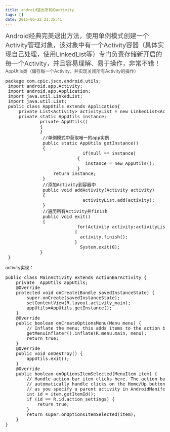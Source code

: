 ```yaml
---
title: android退出所有的activity
tags: []
date: 2015-06-22 21:35:41
---
```


<span style="font-size: 20px;"><span style="color: rgb(68, 68, 68); background-color: rgb(255, 255, 255);">Android经典完美退出方法，使用单例模式创建一个Activity管理对象，该对象中有一个Activity容器（具体实现自己处理，使用LinkedList等）专门负责存储新开启的每一个Activity，并且容易理解、易于操作，非常不错！</span>
 <span style="color: rgb(68, 68, 68); background-color: rgb(255, 255, 255); font-size: 14px;">AppUtils类（储存每一个Activity，并实现关闭所有Activity的操作）</span></span>

<pre class="brush:java;toolbar:false">package&nbsp;com.cpic.jscx.android.utils;&nbsp;
&nbsp;import&nbsp;android.app.Activity;&nbsp;
&nbsp;import&nbsp;android.app.Application;&nbsp;
&nbsp;import&nbsp;java.util.LinkedList;&nbsp;
&nbsp;import&nbsp;java.util.List;&nbsp;
&nbsp;public&nbsp;class&nbsp;AppUtils&nbsp;extends&nbsp;Application{&nbsp;
&nbsp;&nbsp;&nbsp;&nbsp;&nbsp;private&nbsp;List&lt;Activity&gt;&nbsp;activityList&nbsp;=&nbsp;new&nbsp;LinkedList&lt;Activity&gt;();&nbsp;
&nbsp;&nbsp;&nbsp;&nbsp;&nbsp;private&nbsp;static&nbsp;AppUtils&nbsp;instance;&nbsp;
&nbsp;&nbsp;&nbsp;&nbsp;&nbsp;&nbsp;&nbsp;&nbsp;&nbsp;&nbsp;&nbsp;&nbsp;&nbsp;private&nbsp;AppUtils()&nbsp;
&nbsp;&nbsp;&nbsp;&nbsp;&nbsp;&nbsp;&nbsp;&nbsp;&nbsp;&nbsp;&nbsp;&nbsp;&nbsp;{&nbsp;
&nbsp;&nbsp;&nbsp;&nbsp;&nbsp;&nbsp;&nbsp;&nbsp;&nbsp;&nbsp;&nbsp;&nbsp;&nbsp;}&nbsp;
&nbsp;&nbsp;&nbsp;&nbsp;&nbsp;&nbsp;&nbsp;&nbsp;&nbsp;&nbsp;&nbsp;&nbsp;&nbsp;&nbsp;//单例模式中获取唯一的app实例&nbsp;
&nbsp;&nbsp;&nbsp;&nbsp;&nbsp;&nbsp;&nbsp;&nbsp;&nbsp;&nbsp;&nbsp;&nbsp;&nbsp;&nbsp;public&nbsp;static&nbsp;AppUtils&nbsp;getInstance()&nbsp;
&nbsp;&nbsp;&nbsp;&nbsp;&nbsp;&nbsp;&nbsp;&nbsp;&nbsp;&nbsp;&nbsp;&nbsp;&nbsp;&nbsp;{&nbsp;
&nbsp;&nbsp;&nbsp;&nbsp;&nbsp;&nbsp;&nbsp;&nbsp;&nbsp;&nbsp;&nbsp;&nbsp;&nbsp;&nbsp;&nbsp;&nbsp;&nbsp;&nbsp;&nbsp;&nbsp;&nbsp;&nbsp;&nbsp;&nbsp;&nbsp;&nbsp;&nbsp;&nbsp;&nbsp;if(null&nbsp;==&nbsp;instance)&nbsp;
&nbsp;&nbsp;&nbsp;&nbsp;&nbsp;&nbsp;&nbsp;&nbsp;&nbsp;&nbsp;&nbsp;&nbsp;&nbsp;&nbsp;&nbsp;&nbsp;&nbsp;&nbsp;&nbsp;&nbsp;&nbsp;&nbsp;&nbsp;&nbsp;&nbsp;&nbsp;&nbsp;{&nbsp;
&nbsp;&nbsp;&nbsp;&nbsp;&nbsp;&nbsp;&nbsp;&nbsp;&nbsp;&nbsp;&nbsp;&nbsp;&nbsp;&nbsp;&nbsp;&nbsp;&nbsp;&nbsp;&nbsp;&nbsp;&nbsp;&nbsp;&nbsp;&nbsp;&nbsp;&nbsp;&nbsp;&nbsp;&nbsp;&nbsp;instance&nbsp;=&nbsp;new&nbsp;AppUtils();&nbsp;
&nbsp;&nbsp;&nbsp;&nbsp;&nbsp;&nbsp;&nbsp;&nbsp;&nbsp;&nbsp;&nbsp;&nbsp;&nbsp;&nbsp;&nbsp;&nbsp;&nbsp;&nbsp;&nbsp;&nbsp;&nbsp;&nbsp;&nbsp;&nbsp;&nbsp;&nbsp;&nbsp;}&nbsp;
&nbsp;&nbsp;&nbsp;&nbsp;&nbsp;&nbsp;&nbsp;&nbsp;&nbsp;&nbsp;&nbsp;&nbsp;&nbsp;&nbsp;&nbsp;&nbsp;&nbsp;&nbsp;return&nbsp;instance;&nbsp;&nbsp;&nbsp;&nbsp;&nbsp;&nbsp;&nbsp;&nbsp;&nbsp;&nbsp;&nbsp;&nbsp;&nbsp;
&nbsp;&nbsp;&nbsp;&nbsp;&nbsp;&nbsp;&nbsp;&nbsp;&nbsp;&nbsp;&nbsp;&nbsp;&nbsp;&nbsp;}&nbsp;
&nbsp;&nbsp;&nbsp;&nbsp;&nbsp;&nbsp;&nbsp;&nbsp;&nbsp;&nbsp;&nbsp;&nbsp;&nbsp;&nbsp;//添加Activity到容器中&nbsp;
&nbsp;&nbsp;&nbsp;&nbsp;&nbsp;&nbsp;&nbsp;&nbsp;&nbsp;&nbsp;&nbsp;&nbsp;&nbsp;&nbsp;public&nbsp;void&nbsp;addActivity(Activity&nbsp;activity)&nbsp;
&nbsp;&nbsp;&nbsp;&nbsp;&nbsp;&nbsp;&nbsp;&nbsp;&nbsp;&nbsp;&nbsp;&nbsp;&nbsp;&nbsp;{&nbsp;
&nbsp;&nbsp;&nbsp;&nbsp;&nbsp;&nbsp;&nbsp;&nbsp;&nbsp;&nbsp;&nbsp;&nbsp;&nbsp;&nbsp;&nbsp;&nbsp;&nbsp;&nbsp;&nbsp;&nbsp;&nbsp;&nbsp;&nbsp;&nbsp;&nbsp;&nbsp;&nbsp;&nbsp;&nbsp;activityList.add(activity);&nbsp;
&nbsp;&nbsp;&nbsp;&nbsp;&nbsp;&nbsp;&nbsp;&nbsp;&nbsp;&nbsp;&nbsp;&nbsp;&nbsp;&nbsp;}&nbsp;
&nbsp;&nbsp;&nbsp;&nbsp;&nbsp;&nbsp;&nbsp;&nbsp;&nbsp;&nbsp;&nbsp;&nbsp;&nbsp;&nbsp;//遍历所有Activity并finish&nbsp;
&nbsp;&nbsp;&nbsp;&nbsp;&nbsp;&nbsp;&nbsp;&nbsp;&nbsp;&nbsp;&nbsp;&nbsp;&nbsp;&nbsp;public&nbsp;void&nbsp;exit()&nbsp;
&nbsp;&nbsp;&nbsp;&nbsp;&nbsp;&nbsp;&nbsp;&nbsp;&nbsp;&nbsp;&nbsp;&nbsp;&nbsp;&nbsp;{&nbsp;
&nbsp;&nbsp;&nbsp;&nbsp;&nbsp;&nbsp;&nbsp;&nbsp;&nbsp;&nbsp;&nbsp;&nbsp;&nbsp;&nbsp;&nbsp;&nbsp;&nbsp;&nbsp;&nbsp;&nbsp;&nbsp;&nbsp;&nbsp;&nbsp;&nbsp;&nbsp;&nbsp;for(Activity&nbsp;activity:activityList)&nbsp;
&nbsp;&nbsp;&nbsp;&nbsp;&nbsp;&nbsp;&nbsp;&nbsp;&nbsp;&nbsp;&nbsp;&nbsp;&nbsp;&nbsp;&nbsp;&nbsp;&nbsp;&nbsp;&nbsp;&nbsp;&nbsp;&nbsp;&nbsp;&nbsp;&nbsp;&nbsp;{&nbsp;
&nbsp;&nbsp;&nbsp;&nbsp;&nbsp;&nbsp;&nbsp;&nbsp;&nbsp;&nbsp;&nbsp;&nbsp;&nbsp;&nbsp;&nbsp;&nbsp;&nbsp;&nbsp;&nbsp;&nbsp;&nbsp;&nbsp;&nbsp;&nbsp;&nbsp;&nbsp;&nbsp;&nbsp;activity.finish();&nbsp;
&nbsp;&nbsp;&nbsp;&nbsp;&nbsp;&nbsp;&nbsp;&nbsp;&nbsp;&nbsp;&nbsp;&nbsp;&nbsp;&nbsp;&nbsp;&nbsp;&nbsp;&nbsp;&nbsp;&nbsp;&nbsp;&nbsp;&nbsp;&nbsp;&nbsp;&nbsp;}&nbsp;
&nbsp;&nbsp;&nbsp;&nbsp;&nbsp;&nbsp;&nbsp;&nbsp;&nbsp;&nbsp;&nbsp;&nbsp;&nbsp;&nbsp;&nbsp;&nbsp;&nbsp;&nbsp;&nbsp;&nbsp;&nbsp;&nbsp;&nbsp;&nbsp;&nbsp;&nbsp;&nbsp;&nbsp;System.exit(0);&nbsp;
&nbsp;&nbsp;&nbsp;&nbsp;&nbsp;&nbsp;&nbsp;&nbsp;&nbsp;&nbsp;&nbsp;&nbsp;&nbsp;}&nbsp;
&nbsp;}</pre>

activity实现：

<pre class="brush:java;toolbar:false">public&nbsp;class&nbsp;MainActivity&nbsp;extends&nbsp;ActionBarActivity&nbsp;{
&nbsp;&nbsp;&nbsp;&nbsp;private&nbsp;&nbsp;AppUtils&nbsp;appUtils;
&nbsp;&nbsp;&nbsp;&nbsp;@Override
&nbsp;&nbsp;&nbsp;&nbsp;protected&nbsp;void&nbsp;onCreate(Bundle&nbsp;savedInstanceState)&nbsp;{
&nbsp;&nbsp;&nbsp;&nbsp;&nbsp;&nbsp;&nbsp;&nbsp;super.onCreate(savedInstanceState);
&nbsp;&nbsp;&nbsp;&nbsp;&nbsp;&nbsp;&nbsp;&nbsp;setContentView(R.layout.activity_main);
&nbsp;&nbsp;&nbsp;&nbsp;&nbsp;&nbsp;&nbsp;&nbsp;appUtils=AppUtils.getInstance();
&nbsp;&nbsp;&nbsp;&nbsp;}
&nbsp;&nbsp;&nbsp;&nbsp;@Override
&nbsp;&nbsp;&nbsp;&nbsp;public&nbsp;boolean&nbsp;onCreateOptionsMenu(Menu&nbsp;menu)&nbsp;{
&nbsp;&nbsp;&nbsp;&nbsp;&nbsp;&nbsp;&nbsp;&nbsp;//&nbsp;Inflate&nbsp;the&nbsp;menu;&nbsp;this&nbsp;adds&nbsp;items&nbsp;to&nbsp;the&nbsp;action&nbsp;bar&nbsp;if&nbsp;it&nbsp;is&nbsp;present.
&nbsp;&nbsp;&nbsp;&nbsp;&nbsp;&nbsp;&nbsp;&nbsp;getMenuInflater().inflate(R.menu.main,&nbsp;menu);
&nbsp;&nbsp;&nbsp;&nbsp;&nbsp;&nbsp;&nbsp;&nbsp;return&nbsp;true;
&nbsp;&nbsp;&nbsp;&nbsp;}
&nbsp;&nbsp;&nbsp;&nbsp;@Override
&nbsp;&nbsp;&nbsp;&nbsp;public&nbsp;void&nbsp;onDestroy()&nbsp;{
&nbsp;&nbsp;&nbsp;&nbsp;&nbsp;&nbsp;&nbsp;&nbsp;appUtils.exit();
&nbsp;&nbsp;&nbsp;&nbsp;}
&nbsp;&nbsp;&nbsp;&nbsp;@Override
&nbsp;&nbsp;&nbsp;&nbsp;public&nbsp;boolean&nbsp;onOptionsItemSelected(MenuItem&nbsp;item)&nbsp;{
&nbsp;&nbsp;&nbsp;&nbsp;&nbsp;&nbsp;&nbsp;&nbsp;//&nbsp;Handle&nbsp;action&nbsp;bar&nbsp;item&nbsp;clicks&nbsp;here.&nbsp;The&nbsp;action&nbsp;bar&nbsp;will
&nbsp;&nbsp;&nbsp;&nbsp;&nbsp;&nbsp;&nbsp;&nbsp;//&nbsp;automatically&nbsp;handle&nbsp;clicks&nbsp;on&nbsp;the&nbsp;Home/Up&nbsp;button,&nbsp;so&nbsp;long
&nbsp;&nbsp;&nbsp;&nbsp;&nbsp;&nbsp;&nbsp;&nbsp;//&nbsp;as&nbsp;you&nbsp;specify&nbsp;a&nbsp;parent&nbsp;activity&nbsp;in&nbsp;AndroidManifest.xml.
&nbsp;&nbsp;&nbsp;&nbsp;&nbsp;&nbsp;&nbsp;&nbsp;int&nbsp;id&nbsp;=&nbsp;item.getItemId();
&nbsp;&nbsp;&nbsp;&nbsp;&nbsp;&nbsp;&nbsp;&nbsp;if&nbsp;(id&nbsp;==&nbsp;R.id.action_settings)&nbsp;{
&nbsp;&nbsp;&nbsp;&nbsp;&nbsp;&nbsp;&nbsp;&nbsp;&nbsp;&nbsp;&nbsp;&nbsp;return&nbsp;true;
&nbsp;&nbsp;&nbsp;&nbsp;&nbsp;&nbsp;&nbsp;&nbsp;}
&nbsp;&nbsp;&nbsp;&nbsp;&nbsp;&nbsp;&nbsp;&nbsp;return&nbsp;super.onOptionsItemSelected(item);
&nbsp;&nbsp;&nbsp;&nbsp;}
}</pre>